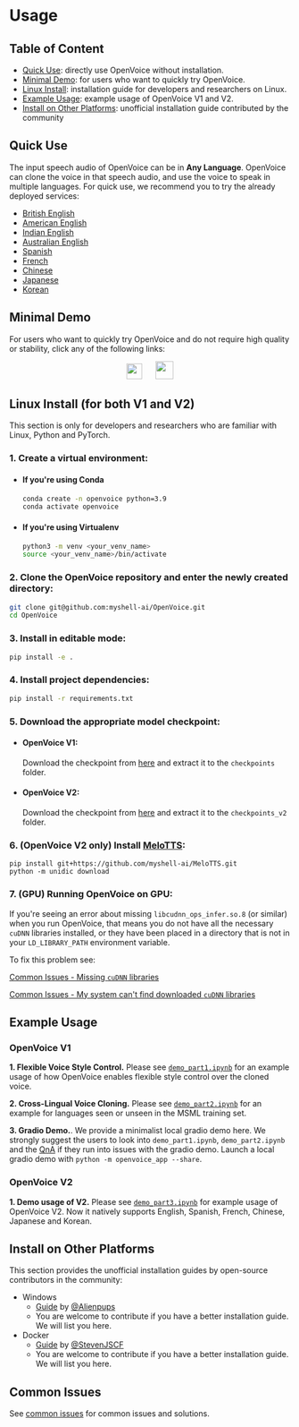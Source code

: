 # Usage

## Table of Content

- [Quick Use](#quick-use): directly use OpenVoice without installation.
- [Minimal Demo](#minimal-demo): for users who want to quickly try OpenVoice.
- [Linux Install](#linux-install-for-both-v1-and-v2): installation guide for developers and researchers on Linux.
- [Example Usage](#example-usage): example usage of OpenVoice V1 and V2.
- [Install on Other Platforms](#install-on-other-platforms): unofficial installation guide contributed by the community

## Quick Use

The input speech audio of OpenVoice can be in **Any Language**. OpenVoice can clone the voice in that speech audio, and use the voice to speak in multiple languages. For quick use, we recommend you to try the already deployed services:

- [British English](https://app.myshell.ai/widget/vYjqae)
- [American English](https://app.myshell.ai/widget/nEFFJf)
- [Indian English](https://app.myshell.ai/widget/V3iYze)
- [Australian English](https://app.myshell.ai/widget/fM7JVf)
- [Spanish](https://app.myshell.ai/widget/NNFFVz)
- [French](https://app.myshell.ai/widget/z2uyUz)
- [Chinese](https://app.myshell.ai/widget/fU7nUz)
- [Japanese](https://app.myshell.ai/widget/IfIB3u)
- [Korean](https://app.myshell.ai/widget/q6ZjIn)

## Minimal Demo

For users who want to quickly try OpenVoice and do not require high quality or stability, click any of the following links:

<div align="center">
    <a href="https://app.myshell.ai/bot/z6Bvua/1702636181"><img src="../resources/myshell-hd.png" height="28"></a>
    &nbsp;&nbsp;&nbsp;&nbsp;
    <a href="https://huggingface.co/spaces/myshell-ai/OpenVoice"><img src="../resources/huggingface.png" height="32"></a>
</div>

## Linux Install (for both V1 and V2)

This section is only for developers and researchers who are familiar with Linux, Python and PyTorch.

### 1. Create a virtual environment:

- #### If you're using Conda
  ```bash
  conda create -n openvoice python=3.9
  conda activate openvoice
  ```

- #### If you're using Virtualenv
  ```bash
  python3 -m venv <your_venv_name>
  source <your_venv_name>/bin/activate
  ```

### 2. Clone the OpenVoice repository and enter the newly created directory:
```bash
git clone git@github.com:myshell-ai/OpenVoice.git
cd OpenVoice
```

### 3. Install in editable mode:
```bash
pip install -e .
```

### 4. Install project dependencies:
```bash
pip install -r requirements.txt
```

### 5. Download the appropriate model checkpoint:

- #### OpenVoice V1:
  Download the checkpoint from [here](https://myshell-public-repo-hosting.s3.amazonaws.com/openvoice/checkpoints_1226.zip) and extract it to the `checkpoints` folder.

- #### OpenVoice V2:
  Download the checkpoint from [here](https://myshell-public-repo-hosting.s3.amazonaws.com/openvoice/checkpoints_v2_0417.zip) and extract it to the `checkpoints_v2` folder.

### 6. (OpenVoice V2 only) Install [MeloTTS](https://github.com/myshell-ai/MeloTTS):
```
pip install git+https://github.com/myshell-ai/MeloTTS.git
python -m unidic download
```

### 7. (GPU) Running OpenVoice on GPU:

If you're seeing an error about missing `libcudnn_ops_infer.so.8` (or similar) when you run OpenVoice, that means you do not have all the necessary `cuDNN` libraries installed, or they have been placed in a directory that is not in your `LD_LIBRARY_PATH` environment variable.

To fix this problem see:

[Common Issues - Missing `cuDNN` libraries](QA.md#missing-cudnn-libraries)

[Common Issues - My system can't find downloaded `cuDNN` libraries](QA.md#my-system-cant-find-downloaded-cudnn-libraries)

## Example Usage

### OpenVoice V1

**1. Flexible Voice Style Control.**
Please see [`demo_part1.ipynb`](../demo_part1.ipynb) for an example usage of how OpenVoice enables flexible style control over the cloned voice.

**2. Cross-Lingual Voice Cloning.**
Please see [`demo_part2.ipynb`](../demo_part2.ipynb) for an example for languages seen or unseen in the MSML training set.

**3. Gradio Demo.**. We provide a minimalist local gradio demo here. We strongly suggest the users to look into `demo_part1.ipynb`, `demo_part2.ipynb` and the [QnA](QA.md) if they run into issues with the gradio demo. Launch a local gradio demo with `python -m openvoice_app --share`.

### OpenVoice V2

**1. Demo usage of V2.** Please see [`demo_part3.ipynb`](../demo_part3.ipynb) for example usage of OpenVoice V2. Now it natively supports English, Spanish, French, Chinese, Japanese and Korean.

## Install on Other Platforms

This section provides the unofficial installation guides by open-source contributors in the community:

- Windows
  - [Guide](https://github.com/Alienpups/OpenVoice/blob/main/docs/USAGE_WINDOWS.md) by [@Alienpups](https://github.com/Alienpups)
  - You are welcome to contribute if you have a better installation guide. We will list you here.
- Docker
  - [Guide](https://github.com/StevenJSCF/OpenVoice/blob/update-docs/docs/DF_USAGE.md) by [@StevenJSCF](https://github.com/StevenJSCF)
  - You are welcome to contribute if you have a better installation guide. We will list you here.

## Common Issues
See [common issues](QA.md) for common issues and solutions.

